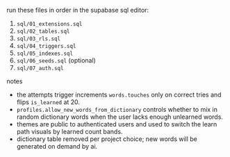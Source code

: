 run these files in order in the supabase sql editor:

1) `sql/01_extensions.sql`
2) `sql/02_tables.sql`
3) `sql/03_rls.sql`
4) `sql/04_triggers.sql`
5) `sql/05_indexes.sql`
6) `sql/06_seeds.sql` (optional)
7) `sql/07_auth.sql`

notes

- the attempts trigger increments `words.touches` only on correct tries and flips `is_learned` at 20.
- `profiles.allow_new_words_from_dictionary` controls whether to mix in random dictionary words when the user lacks enough unlearned words.
- themes are public to authenticated users and used to switch the learn path visuals by learned count bands.
- dictionary table removed per project choice; new words will be generated on demand by ai.



